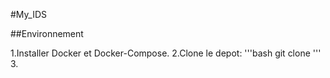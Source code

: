 #My_IDS

##Environnement

1.Installer Docker et Docker-Compose.
2.Clone le depot:
  '''bash
  git clone
  '''
3.
